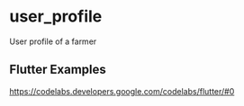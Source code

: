 # user_profile
User profile of a farmer

## Flutter Examples
https://codelabs.developers.google.com/codelabs/flutter/#0
